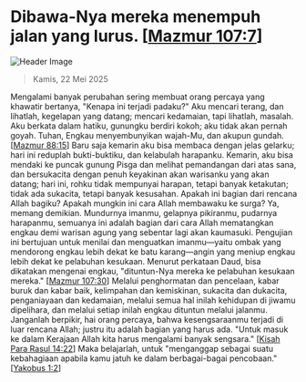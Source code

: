 
# Dibawa-Nya mereka menempuh jalan yang lurus. [[Mazmur 107:7](http://alkitab.sabda.org/?Mazmur%20107:7)]

![Header Image](https://alkitab.app/slice/sunrise.jpg)

> Kamis, 22 Mei 2025

Mengalami banyak perubahan sering membuat orang percaya yang khawatir bertanya, "Kenapa ini terjadi padaku?" Aku mencari terang, dan lihatlah, kegelapan yang datang; mencari kedamaian, tapi lihatlah, masalah. Aku berkata dalam hatiku, gunungku berdiri kokoh; aku tidak akan pernah goyah. Tuhan, Engkau menyembunyikan wajah-Mu, dan akupun gundah. [[Mazmur 88:15](http://alkitab.sabda.org/?Mazmur%2088:15)] Baru saja kemarin aku bisa membaca dengan jelas gelarku; hari ini reduplah bukti-buktiku, dan kelabulah harapanku. Kemarin, aku bisa mendaki ke puncak gunung Pisga dan melihat pemandangan dari atas sana, dan bersukacita dengan penuh keyakinan akan warisanku yang akan datang; hari ini, rohku tidak mempunyai harapan, tetapi banyak ketakutan; tidak ada sukacita, tetapi banyak kesusahan. Apakah ini bagian dari rencana Allah bagiku? Apakah mungkin ini cara Allah membawaku ke surga? Ya, memang demikian. Mundurnya imanmu, gelapnya pikiranmu, pudarnya harapanmu, semuanya ini adalah bagian dari cara Allah mematangkan engkau demi warisan agung yang sebentar lagi akan kaumasuki. Pengujian ini bertujuan untuk menilai dan menguatkan imanmu—yaitu ombak yang mendorong engkau lebih dekat ke batu karang—angin yang meniup engkau lebih dekat ke pelabuhan kesukaan. Menurut perkataan Daud, bisa dikatakan mengenai engkau, "dituntun-Nya mereka ke pelabuhan kesukaan mereka." [[Mazmur 107:30](http://alkitab.sabda.org/?Mazmur%20107:30)] Melalui penghormatan dan pencelaan, kabar buruk dan kabar baik, kelimpahan dan kemiskinan, sukacita dan dukacita, penganiayaan dan kedamaian, melalui semua hal inilah kehidupan di jiwamu dipelihara, dan melalui setiap inilah engkau dituntun melalui jalanmu. Janganlah berpikir, hai orang percaya, bahwa kesengsaraanmu terjadi di luar rencana Allah; justru itu adalah bagian yang harus ada. "Untuk masuk ke dalam Kerajaan Allah kita harus mengalami banyak sengsara." [[Kisah Para Rasul 14:22](http://alkitab.sabda.org/?Kisah%20Para%20Rasul%2014:22)] Maka belajarlah, untuk "menganggap sebagai suatu kebahagiaan apabila kamu jatuh ke dalam berbagai-bagai pencobaan." [[Yakobus 1:2](http://alkitab.sabda.org/?Yakobus%201:2)]
    